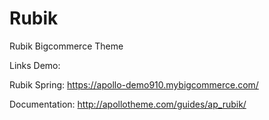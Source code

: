 # Rubik
Rubik Bigcommerce Theme

Links Demo:

Rubik Spring: https://apollo-demo910.mybigcommerce.com/

Documentation: http://apollotheme.com/guides/ap_rubik/
